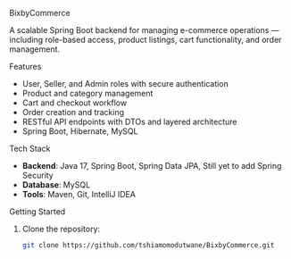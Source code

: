 BixbyCommerce

A scalable Spring Boot backend for managing e-commerce operations — including role-based access, product listings, cart functionality, and order management.

Features

- User, Seller, and Admin roles with secure authentication
- Product and category management
- Cart and checkout workflow
- Order creation and tracking
- RESTful API endpoints with DTOs and layered architecture
- Spring Boot, Hibernate, MySQL

Tech Stack

- **Backend**: Java 17, Spring Boot, Spring Data JPA, Still yet to add Spring Security
- **Database**: MySQL
- **Tools**: Maven, Git, IntelliJ IDEA

 Getting Started

1. Clone the repository:
   ```bash
   git clone https://github.com/tshiamomodutwane/BixbyCommerce.git

